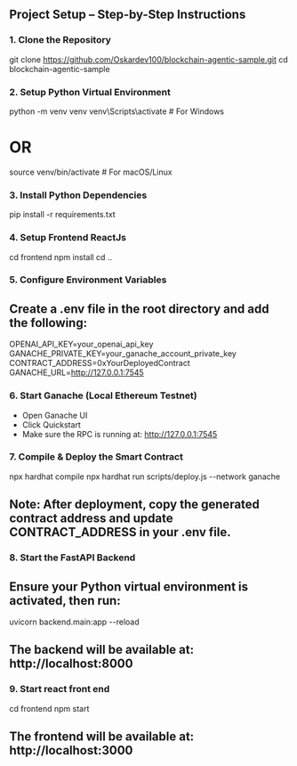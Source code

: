 ## Project Setup – Step-by-Step Instructions

### 1. Clone the Repository
git clone https://github.com/Oskardev100/blockchain-agentic-sample.git
cd blockchain-agentic-sample


### 2. Setup Python Virtual Environment 
python -m venv venv
venv\Scripts\activate   # For Windows
# OR
source venv/bin/activate  # For macOS/Linux


### 3. Install Python Dependencies
pip install -r requirements.txt


### 4. Setup Frontend ReactJs
cd frontend
npm install
cd ..

### 5. Configure Environment Variables
## Create a .env file in the root directory and add the following:
OPENAI_API_KEY=your_openai_api_key
GANACHE_PRIVATE_KEY=your_ganache_account_private_key
CONTRACT_ADDRESS=0xYourDeployedContract
GANACHE_URL=http://127.0.0.1:7545


### 6. Start Ganache (Local Ethereum Testnet)
- Open Ganache UI
- Click Quickstart
- Make sure the RPC is running at: http://127.0.0.1:7545


### 7. Compile & Deploy the Smart Contract
npx hardhat compile
npx hardhat run scripts/deploy.js --network ganache
## Note: After deployment, copy the generated contract address and update CONTRACT_ADDRESS in your .env file.


### 8. Start the FastAPI Backend
## Ensure your Python virtual environment is activated, then run:
uvicorn backend.main:app --reload
## The backend will be available at: http://localhost:8000


### 9. Start react front end
cd frontend
npm start

## The frontend will be available at: http://localhost:3000

